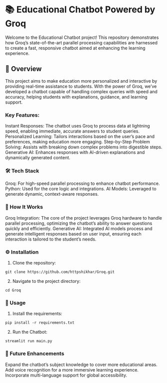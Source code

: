 # 📚 Educational Chatbot Powered by Groq #
Welcome to the Educational Chatbot project! This repository demonstrates how Groq’s state-of-the-art parallel processing capabilities are harnessed to create a fast, responsive chatbot aimed at enhancing the learning experience.

## 🚀 Overview
This project aims to make education more personalized and interactive by providing real-time assistance to students. With the power of Groq, we’ve developed a chatbot capable of handling complex queries with speed and accuracy, helping students with explanations, guidance, and learning support.

### Key Features:

Instant Responses: The chatbot uses Groq to process data at lightning speed, enabling immediate, accurate answers to student queries.
Personalized Learning: Tailors interactions based on the user’s pace and preferences, making education more engaging.
Step-by-Step Problem Solving: Assists with breaking down complex problems into digestible steps.
Generative AI: Enhances responses with AI-driven explanations and dynamically generated content.

### 🛠️ Tech Stack

Groq: For high-speed parallel processing to enhance chatbot performance.
Python: Used for the core logic and integrations.
AI Models: Leveraged to generate dynamic, context-aware responses.

### 🧠 How It Works

Groq Integration: The core of the project leverages Groq hardware to handle parallel processing, optimizing the chatbot’s ability to answer questions quickly and efficiently.
Generative AI: Integrated AI models process and generate intelligent responses based on user input, ensuring each interaction is tailored to the student’s needs.

### ⚙️ Installation
1. Clone the repository:
```
git clone https://github.com/httpshikhar/Groq.git
```
2. Navigate to the project directory:
```
cd Groq
```

### 🚀 Usage
1. Install the requirements:
```
pip install -r requirements.txt
```
2. Run the Chatbot:
```
streamlit run main.py
```

### 🎯 Future Enhancements

Expand the chatbot’s subject knowledge to cover more educational areas.
Add voice recognition for a more immersive learning experience.
Incorporate multi-language support for global accessibility.
